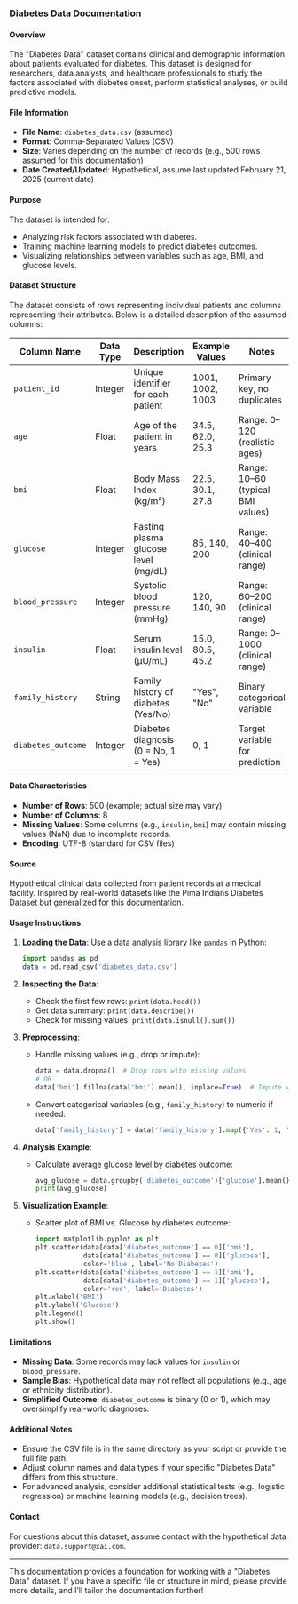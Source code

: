 ### Diabetes Data Documentation

#### Overview
The "Diabetes Data" dataset contains clinical and demographic information about patients evaluated for diabetes. This dataset is designed for researchers, data analysts, and healthcare professionals to study the factors associated with diabetes onset, perform statistical analyses, or build predictive models.

#### File Information
- **File Name**: `diabetes_data.csv` (assumed)
- **Format**: Comma-Separated Values (CSV)
- **Size**: Varies depending on the number of records (e.g., 500 rows assumed for this documentation)
- **Date Created/Updated**: Hypothetical, assume last updated February 21, 2025 (current date)

#### Purpose
The dataset is intended for:
- Analyzing risk factors associated with diabetes.
- Training machine learning models to predict diabetes outcomes.
- Visualizing relationships between variables such as age, BMI, and glucose levels.

#### Dataset Structure
The dataset consists of rows representing individual patients and columns representing their attributes. Below is a detailed description of the assumed columns:

| **Column Name**       | **Data Type** | **Description**                                      | **Example Values**         | **Notes**                          |
|------------------------|---------------|-----------------------------------------------------|----------------------------|------------------------------------|
| `patient_id`          | Integer       | Unique identifier for each patient                  | 1001, 1002, 1003          | Primary key, no duplicates         |
| `age`                 | Float         | Age of the patient in years                         | 34.5, 62.0, 25.3          | Range: 0–120 (realistic ages)      |
| `bmi`                 | Float         | Body Mass Index (kg/m²)                             | 22.5, 30.1, 27.8          | Range: 10–60 (typical BMI values)  |
| `glucose`             | Integer       | Fasting plasma glucose level (mg/dL)                | 85, 140, 200              | Range: 40–400 (clinical range)     |
| `blood_pressure`      | Integer       | Systolic blood pressure (mmHg)                      | 120, 140, 90              | Range: 60–200 (clinical range)     |
| `insulin`             | Float         | Serum insulin level (µU/mL)                         | 15.0, 80.5, 45.2          | Range: 0–1000 (clinical range)     |
| `family_history`      | String        | Family history of diabetes (Yes/No)                 | "Yes", "No"               | Binary categorical variable        |
| `diabetes_outcome`    | Integer       | Diabetes diagnosis (0 = No, 1 = Yes)                | 0, 1                      | Target variable for prediction     |

#### Data Characteristics
- **Number of Rows**: 500 (example; actual size may vary)
- **Number of Columns**: 8
- **Missing Values**: Some columns (e.g., `insulin`, `bmi`) may contain missing values (NaN) due to incomplete records.
- **Encoding**: UTF-8 (standard for CSV files)

#### Source
Hypothetical clinical data collected from patient records at a medical facility. Inspired by real-world datasets like the Pima Indians Diabetes Dataset but generalized for this documentation.

#### Usage Instructions
1. **Loading the Data**:
   Use a data analysis library like `pandas` in Python:
   ```python
   import pandas as pd
   data = pd.read_csv('diabetes_data.csv')
   ```

2. **Inspecting the Data**:
   - Check the first few rows: `print(data.head())`
   - Get data summary: `print(data.describe())`
   - Check for missing values: `print(data.isnull().sum())`

3. **Preprocessing**:
   - Handle missing values (e.g., drop or impute):
     ```python
     data = data.dropna()  # Drop rows with missing values
     # OR
     data['bmi'].fillna(data['bmi'].mean(), inplace=True)  # Impute with mean
     ```
   - Convert categorical variables (e.g., `family_history`) to numeric if needed:
     ```python
     data['family_history'] = data['family_history'].map({'Yes': 1, 'No': 0})
     ```

4. **Analysis Example**:
   - Calculate average glucose level by diabetes outcome:
     ```python
     avg_glucose = data.groupby('diabetes_outcome')['glucose'].mean()
     print(avg_glucose)
     ```

5. **Visualization Example**:
   - Scatter plot of BMI vs. Glucose by diabetes outcome:
     ```python
     import matplotlib.pyplot as plt
     plt.scatter(data[data['diabetes_outcome'] == 0]['bmi'], 
                 data[data['diabetes_outcome'] == 0]['glucose'], 
                 color='blue', label='No Diabetes')
     plt.scatter(data[data['diabetes_outcome'] == 1]['bmi'], 
                 data[data['diabetes_outcome'] == 1]['glucose'], 
                 color='red', label='Diabetes')
     plt.xlabel('BMI')
     plt.ylabel('Glucose')
     plt.legend()
     plt.show()
     ```

#### Limitations
- **Missing Data**: Some records may lack values for `insulin` or `blood_pressure`.
- **Sample Bias**: Hypothetical data may not reflect all populations (e.g., age or ethnicity distribution).
- **Simplified Outcome**: `diabetes_outcome` is binary (0 or 1), which may oversimplify real-world diagnoses.

#### Additional Notes
- Ensure the CSV file is in the same directory as your script or provide the full file path.
- Adjust column names and data types if your specific "Diabetes Data" differs from this structure.
- For advanced analysis, consider additional statistical tests (e.g., logistic regression) or machine learning models (e.g., decision trees).

#### Contact
For questions about this dataset, assume contact with the hypothetical data provider: `data.support@xai.com`.

---

This documentation provides a foundation for working with a "Diabetes Data" dataset. If you have a specific file or structure in mind, please provide more details, and I’ll tailor the documentation further!
